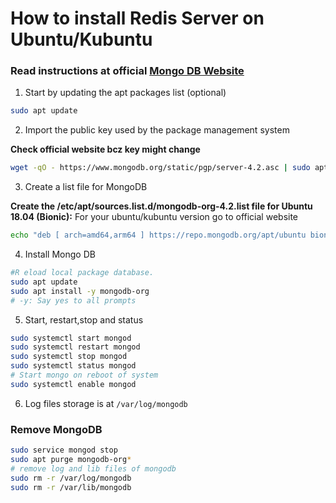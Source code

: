 # How to install Redis Server on Ubuntu/Kubuntu

### Read instructions at official [Mongo DB Website](https://docs.mongodb.com/manual/tutorial/install-mongodb-on-ubuntu/)

1.  Start by updating the apt packages list (optional)

```bash
sudo apt update
```

2.  Import the public key used by the package management system

**Check official website bcz key might change**

```bash
wget -qO - https://www.mongodb.org/static/pgp/server-4.2.asc | sudo apt-key add -
```

3. Create a list file for MongoDB

**Create the /etc/apt/sources.list.d/mongodb-org-4.2.list file for Ubuntu 18.04 (Bionic):**
For your ubuntu/kubuntu version go to official website

```bash
echo "deb [ arch=amd64,arm64 ] https://repo.mongodb.org/apt/ubuntu bionic/mongodb-org/4.2 multiverse" | sudo tee /etc/apt/sources.list.d/mongodb-org-4.2.list
```

4. Install Mongo DB

```bash
#R eload local package database.
sudo apt update
sudo apt install -y mongodb-org
# -y: Say yes to all prompts
```

5. Start, restart,stop and status

```bash
sudo systemctl start mongod
sudo systemctl restart mongod
sudo systemctl stop mongod
sudo systemctl status mongod
# Start mongo on reboot of system
sudo systemctl enable mongod
```

6. Log files storage is at `/var/log/mongodb`

### Remove MongoDB

```bash
sudo service mongod stop
sudo apt purge mongodb-org*
# remove log and lib files of mongodb
sudo rm -r /var/log/mongodb
sudo rm -r /var/lib/mongodb
```
